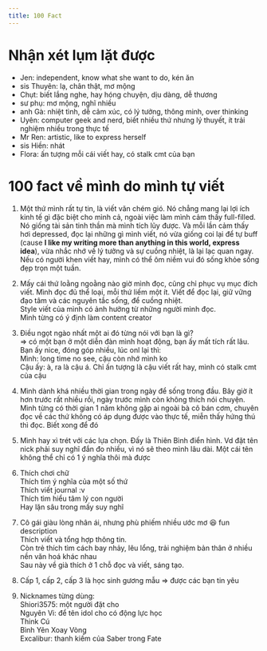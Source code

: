 ```yaml
---
title: 100 Fact
---
```


# Nhận xét lụm lặt được 
+ Jen: independent, know what she want to do, kén ăn
+ sis Thuyên: lạ, chân thật, mơ mộng
+ Chụt: biết lắng nghe, hay hóng chuyện, dịu dàng, dễ thương
+ sư phụ: mơ mộng, nghĩ nhiều
+ anh Gà: nhiệt tình, dễ cảm xúc, có lý tưởng, thông minh, over thinking
+ Uyên: computer geek and nerd, biết nhiều thứ nhưng lý thuyết, ít trải nghiệm nhiều trong thực tế
+ Mr Ren: artistic, like to express herself
+ sis Hiền: nhát
+ Flora: ấn tượng mỗi cái viết hay, có stalk cmt của bạn

# 100 fact về mình do mình tự viết
1. Một thứ mình rất tự tin, là viết văn chém gió. Nó chẳng mang lại lợi ích kinh tế gì đặc biệt cho mình cả, ngoài việc làm mình cảm thấy full-filled. Nó giống tài sản tinh thần mà mình tích lũy được. Và mỗi lần cảm thấy hơi depressed, đọc lại những gì mình viết, nó vừa giống coi lại để tự buff (cause **I like my writing more than anything in this world, express idea**),  vừa nhắc nhớ về lý tưởng và sự cuồng nhiệt, là lại lạc quan ngay. <br/>
Nếu có người khen viết hay, mình có thể ôm niềm vui đó sống khỏe sống đẹp trọn một tuần.

2. Mấy cái thứ loằng ngoằng nào giờ mình đọc, cũng chỉ phục vụ mục đích viết. Mình đọc đủ thể loại, mỗi thứ liếm một ít. Viết để đọc lại, giữ vững đạo tâm và các nguyên tắc sống, để cuồng nhiệt.<br/>
Style viết của mình có ảnh hưởng từ những người mình đọc.<br/>
Mình từng có ý định làm content creator

3. Điều ngọt ngào nhất một ai đó từng nói với bạn là gì?<br/>
=> có một bạn ở một diễn đàn mình hoạt động, bạn ấy mất tích rất lâu. Bạn ấy nice, đóng góp nhiều, lúc onl lại thì:<br/>
Mình: long time no see, cậu còn nhớ mình ko<br/>
Cậu ấy: à, ra là cậu á. Chỉ ấn tượng là cậu viết rất hay, mình có stalk cmt của cậu

4. Mình dành khá nhiều thời gian trong ngày để sống trong đầu. Bây giờ ít hơn trước rất nhiều rồi, ngày trước mình còn không thích nói chuyện. Mình từng có thời gian 1 năm không gặp ai ngoài bà cô bán cơm, chuyên đọc về các thứ không có áp dụng được vào thực tế, miễn thấy hứng thú thì đọc. Biết xong để đó

5. Mình hay xì trét với các lựa chọn. Đấy là Thiên Bình điển hình. Vd đặt tên nick phải suy nghĩ đắn đo nhiều, vì nó sẽ theo mình lâu dài. Một cái tên không thể chỉ có 1 ý nghĩa thôi mà được

6. Thích chơi chữ<br/>
Thích tìm ý nghĩa của một số thứ<br/>
Thích viết journal :v<br/>
Thích tìm hiểu tâm lý con người<br/>
Hay lặn sâu trong mấy suy nghĩ<br/>

7. Cô gái giàu lòng nhân ái, nhưng phù phiếm nhiều ước mơ 😆 fun description<br/>
Thích viết và tổng hợp thông tin. <br/>
Còn trẻ thích tìm cách bay nhảy, lêu lổng, trải nghiệm bản thân ở nhiều nền văn hoá khác nhau<br/>
Sau này về già thích ở 1 chỗ đọc và viết, sáng tạo.

8. Cấp 1, cấp 2, cấp 3 là học sinh gương mẫu => được các bạn tin yêu <br/>

9. Nicknames từng dùng:<br/>
Shiori3575: một người đặt cho<br/>
Nguyên Vi: để tên idol cho có động lực học<br/>
Think Cú<br/>
Bình Yên Xoay Vòng<br/>
Excalibur: thanh kiếm của Saber trong Fate


